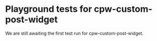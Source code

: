 # Playground tests for cpw-custom-post-widget
We are still awaiting the first test run for cpw-custom-post-widget.
